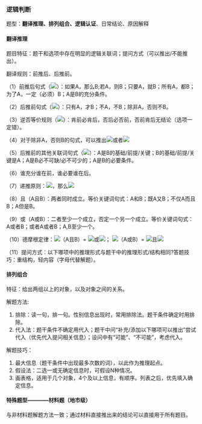 ### 逻辑判断 
题型：**翻译推理、排列组合、逻辑认证**、日常结论、原因解释
#### 翻译推理
题目特征：题干和选项中存在明显的逻辑关联词；提问方式（可以推出/不能推出）。

翻译规则：前推后、后推前。

（1）前推后句式（![](http://latex.codecogs.com/gif.latex?{A}\rightarrow{B})）：如果A，那么B;若A，则B；只要A，就B；所有A，都B；为了A，一定（必须）B；A是B的充分条件。

（2）后推前句式（![](http://latex.codecogs.com/gif.latex?{B}\rightarrow{A})）：只有A，才B；不A，不B；除非A，否则不B。

（3）逆否等价规则（![](http://latex.codecogs.com/gif.latex?{A}\rightarrow{B}={\neg{B}}\rightarrow{\neg{A}})）：肯前必肯后，否后必否前，否前肯后无结论（选项一定错）。

（4）对于除非A，否则B的句式，可以推出![](http://latex.codecogs.com/gif.latex?{\neg{B}}\rightarrow{A})或者![](http://latex.codecogs.com/gif.latex?{\neg{A}}\rightarrow{B})

（5）后推前的其他关联词句式（![](http://latex.codecogs.com/gif.latex?{B}\rightarrow{A})）：A是B的基础/前提/关键；B的基础/前提/关键是A；A是B必不可缺/必不可少的；A是B的必要条件。

（6）谁充分谁在前，谁必要谁在后。

（7）递推原则：![](http://latex.codecogs.com/gif.latex?{A}\rightarrow{B},{B}\rightarrow{C})，那么![](http://latex.codecogs.com/gif.latex?{A}\rightarrow{C})

（8）且（A且B）：两者同时成立。等价关键词句式：A和B；既A又B；不仅A而且B；A但是B。

（9）或（A或B）：二者至少一个成立，否定一个另一个成立。等价关键词句式：A或者B；或者A或者B；A,B至少一个。

（10）德摩根定律：![](http://latex.codecogs.com/gif.latex?\neg)（A且B）= ![](http://latex.codecogs.com/gif.latex?\neg{A})或![](http://latex.codecogs.com/gif.latex?\neg{B})；
![](http://latex.codecogs.com/gif.latex?\neg)（A或B）= ![](http://latex.codecogs.com/gif.latex?\neg{A})且![](http://latex.codecogs.com/gif.latex?\neg{B})

（11）提问方式：以下哪项中的推理形式与题干中的推理形式/结构相同?答题技巧：重结构，轻内容（字母代替解题）。

#### 排列组合
特征：给出两组以上的对象，以及对象之间的关系。

解题方法:
1. 排除：读一句，排一句。性别信息出现时，常用排除法。题干条件确定时用排除。
2. 代入法：题干条件不确定用代入；题干中问“补充/添加以下哪项可以推出”尝试代入（优先代入提问相关信息）；设问中有“可能”、“不可能”，考虑代入。

解题技巧：
1. 最大信息（题干条件中出现最多次数的词），以此作为推理起点。
2. 假设法：二选一或无确定信息时，可假设N种情况。
3. 画表格，适用于几个对象，4个及以上信息，有顺序。列表之后，优先填入确定信息。
#### 特殊题型————材料题（地市级）
与非材料题解题方法一致；通过材料直接推出来的结论可以直接用于所有题目。
